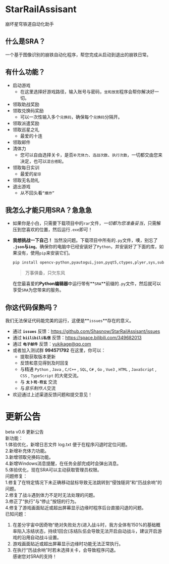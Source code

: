 # StarRailAssisant
崩坏星穹铁道自动化助手
## 什么是SRA？
一个基于图像识别的崩铁自动化程序，帮您完成从启动到退出的崩铁日常。
## 有什么功能？
* 启动游戏
  * 在这里选择好游戏路径，输入账号与密码，`坐和放宽`程序会帮你解决好一切。
* 领取助战奖励
* 领取兑换码奖励
  * 可以一次性输入多个`兑换码`，确保每个`兑换码`分隔开。
* 领取派遣奖励
* 领取巡星之礼
  * 最爱的十连
* 领取邮件
* 清体力
  * 您可以自由选择关卡，是否`补充体力`、`连战次数`、`执行次数`，一切都交由您来决定，也可以`混合搭配`。
* 领取每日实训
  * 最爱的`星琼`
* 领取无名勋礼
* 退出游戏
  * 从不回头看`“爆炸”`
## 我怎么才能只用SRA？急急急
* 如果你是小白，只需要下载项目中的`rar`文件，*一切都为您准备妥当*，只需解压到您喜欢的位置，然后运行`.exe`即可！
* **我想挑战一下自己！** 当然没问题。下载项目中所有的`.py`文件，噢，别忘了 **`.json`与`img`**。确保你的电脑中已经安装好了`Python`，并安装好了下面的库，如果没有，使用`pip`来安装它们。
  ```bash
  pip install opencv-python,pyautogui,json,pyqt5,ctypes,plyer,sys,subprogress,pywing32
  ```
  > 万事俱备，只欠东风
  
  在您最喜爱的**Python编辑器**中运行带有**`SRA`**前缀的`.py`文件，然后就可以享受`SRA`为您带来的服务。
## 你这代码保熟吗？
我们无法保证代码能完美的运行，这便是**`issues`**存在的意义。
* 通过 **`issues`** 反馈：https://github.com/Shasnow/StarRailAssisant/issues
* 通过 **`biilibili私信`** 反馈：https://space.bilibili.com/349682013
* 通过 **`电子邮件`** 反馈：<yukikage@qq.com>
* 或者加入测试群 **994571792** 在这里，你可以：
  * 提取获取版本更新
  * 反馈和意见得到及时回复
  * 与精通 `Python` , `Java` , `C/C++` , `SQL`, `C#` , `Go` , `Vue3` , `HTML` , `JavaScript` , `CSS` , `TypeScript` 的大佬交流。
  * 与 **`太卜司·符玄`** 交流
  * 与*音乐制作人*交流
* 欢迎通过上述渠道反馈问题和提交意见！
# 更新公告
beta v0.6 更新公告  
新功能：  
1.体验优化，新增日志文件 log.txt 便于在程序闪退时定位问题。  
2.新增补充体力功能。  
3.新增领取兑换码功能。  
4.新增Windows消息提醒，在任务全部完成时会弹出消息。  
5.体验优化，现在SRA可以主动获取管理员权限。  
问题修复：  
1.修复了在特定情况下未正确移动鼠标导致无法跳转到“侵蚀隧洞”和“历战余响”的问题。  
2.修复了战斗遇到体力不足时无法处理的问题。  
3.修正了“执行”与“停止”按钮的行为。  
4.修复了游戏画面贴近或超出屏幕显示边缘时程序后台直接闪退的问题。  
已知问题：  
1. 在差分宇宙中因奇物“绝对失败处方(进入战斗时，我方全体有150%的基础概率陷入冻结状态，持续1回合)冻结队伍会导致无法开启自动战斗，建议开启游戏的沿用自动战斗设置。  
2. 游戏画面贴近或超出屏幕显示边缘时功能无法正常执行。  
3. 在执行“历战余响”时若未选择关卡，会导致程序闪退。  
感谢您对SRA的支持！  
